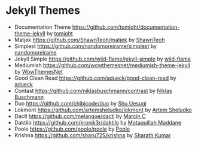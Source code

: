 # Jekyll Themes

- Documentation Theme https://github.com/tomjoht/documentation-theme-jekyll by [tomjoht](https://github.com/tomjoht)
- Matjek https://github.com/ShawnTeoh/matjek by [ShawnTeoh](https://github.com/ShawnTeoh)
- Simplest https://github.com/nandomoreirame/simplest by [nandomoreirame](https://github.com/nandomoreirame)
- Jekyll Simple https://github.com/wild-flame/jekyll-simple by [wild-flame](https://github.com/wild-flame)
- Mediumish https://github.com/wowthemesnet/mediumish-theme-jekyll by [WowThemesNet](https://github.com/wowthemesnet)
- Good Clean Read https://github.com/adueck/good-clean-read by [adueck](https://github.com/adueck)
- Contast https://github.com/niklasbuschmann/contrast by [Niklas Buschmann](https://github.com/niklasbuschmann)
- Duo https://github.com/chibicode/duo by [Shu Uesugi](https://github.com/chibicode)
- Lokmont https://github.com/artemsheludko/lokmont by [Artem Sheludko](https://github.com/artemsheludko)
- Dactl https://github.com/melangue/dactl by [Marcin C](https://github.com/melangue)
- Daktilo https://github.com/kronik3r/daktilo by [Motaquillah Maddane](https://github.com/kronik3r)
- Poole https://github.com/poole/poole by [Poole](https://github.com/poole)
- Krishna https://github.com/sharu725/krishna by [Sharath Kumar](https://github.com/sharu725)
